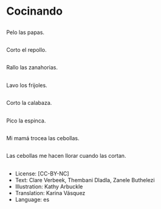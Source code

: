 # Cocinando

##
Pelo las papas.

##
Corto el repollo.

##
Rallo las zanahorias.

##
Lavo los frijoles.

##
Corto la calabaza.

##
Pico la espinca.

##
Mi mamá trocea las cebollas.

##
Las cebollas me hacen llorar cuando las cortan.

##
* License: [CC-BY-NC]
* Text: Clare Verbeek, Thembani Dladla, Zanele Buthelezi
* Illustration: Kathy Arbuckle
* Translation: Karina Vásquez
* Language: es
